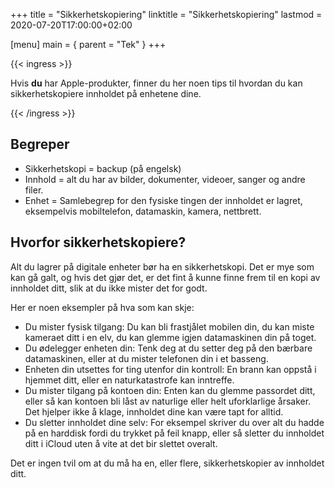 +++
title = "Sikkerhetskopiering"
linktitle = "Sikkerhetskopiering"
lastmod = 2020-07-20T17:00:00+02:00

[menu]
main = { parent = "Tek" }
+++

{{< ingress >}}

Hvis **du** har Apple-produkter, finner du her noen tips til hvordan du kan sikkerhetskopiere innholdet på enhetene dine.

{{< /ingress >}}

## Begreper

- Sikkerhetskopi = backup (på engelsk)
- Innhold = alt du har av bilder, dokumenter, videoer, sanger og andre filer.
- Enhet = Samlebegrep for den fysiske tingen der innholdet er lagret, eksempelvis mobiltelefon, datamaskin, kamera, nettbrett.

## Hvorfor sikkerhetskopiere?

Alt du lagrer på digitale enheter bør ha en sikkerhetskopi. Det er mye som kan gå galt, og hvis det gjør det, er det fint å kunne finne frem til en kopi av innholdet ditt, slik at du ikke mister det for godt.

Her er noen eksempler på hva som kan skje:

- Du mister fysisk tilgang: Du kan bli frastjålet mobilen din, du kan miste kameraet ditt i en elv, du kan glemme igjen datamaskinen din på toget.
- Du ødelegger enheten din: Tenk deg at du setter deg på den bærbare datamaskinen, eller at du mister telefonen din i et basseng.
- Enheten din utsettes for ting utenfor din kontroll: En brann kan oppstå i hjemmet ditt, eller en naturkatastrofe kan inntreffe.
- Du mister tilgang på kontoen din: Enten kan du glemme passordet ditt, eller så kan kontoen bli låst av naturlige eller helt uforklarlige årsaker. Det hjelper ikke å klage, innholdet dine kan være tapt for alltid.
- Du sletter innholdet dine selv: For eksempel skriver du over alt du hadde på en harddisk fordi du trykket på feil knapp, eller så sletter du innholdet ditt i iCloud uten å vite at det bir slettet overalt.

Det er ingen tvil om at du må ha en, eller flere, sikkerhetskopier av innholdet ditt.
